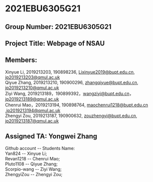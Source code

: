 # 2021EBU6305G21
## Group Number: 2021EBU6305G21
## Project Title: Webpage of NSAU
## Members:
Xinyue Li, 2019213203, 190898236, Lixinyue2019@bupt.edu.cn, jp2019213203@qmul.ac.uk  
Qiyue Zhang, 2019213210, 190900296, zhangqiyue@bupt.edu.cn, jp2019213210@qmul.ac.uk   
Ziyi Wang, 2019213189，190899392，wangziyi@bupt.edu.cn，jp2019213189@qmul.ac.uk  
Chenrui Mao，2019213194, 190898764, maochenrui1218@bupt.edu.cn ,jp2019213194@qmul.ac.uk    
Zhengyi Zou, 2019213187, 190900632, zouzhengyi@bupt.edu.cn, jp2019213187@qmul.ac.uk    

## Assigned TA: Yongwei Zhang  

Github account -- Students Name:  
    Yan824 -- Xinyue Li;    
    Revan1218 --  Chenrui Mao;  
    Pluto1108 -- Qiyue Zhang;  
    Scorpio-wang -- Ziyi Wang;  
    ZhengyiZou -- Zhengyi Zou;  
